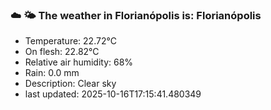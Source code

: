 ### ☁️ 🌤️  The weather in Florianópolis is: Florianópolis

- Temperature: 22.72°C
- On flesh: 22.82°C
- Relative air humidity: 68%
- Rain: 0.0 mm
- Description: Clear sky
- last updated: 2025-10-16T17:15:41.480349
